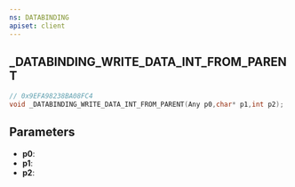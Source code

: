 ```yaml
---
ns: DATABINDING
apiset: client
---
```

## _DATABINDING_WRITE_DATA_INT_FROM_PARENT

```c
// 0x9EFA98238BA08FC4
void _DATABINDING_WRITE_DATA_INT_FROM_PARENT(Any p0,char* p1,int p2);
```


## Parameters
* **p0**:
* **p1**:
* **p2**: